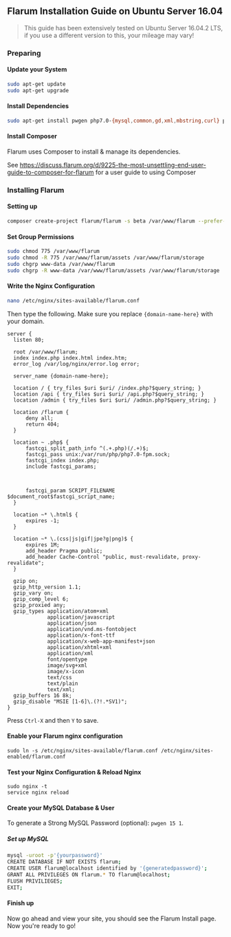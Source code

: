 ## Flarum Installation Guide on Ubuntu Server 16.04

> This guide has been extensively tested on Ubuntu Server 16.04.2 LTS, if you use a different version to this, your mileage may vary!

### Preparing
#### Update your System

```bash
sudo apt-get update
sudo apt-get upgrade
```

#### Install Dependencies

```bash
sudo apt-get install pwgen php7.0-{mysql,common,gd,xml,mbstring,curl} php7.0 composer nginx mysql-server unzip
```

#### Install Composer

Flarum uses Composer to install & manage its dependencies.

See https://discuss.flarum.org/d/9225-the-most-unsettling-end-user-guide-to-composer-for-flarum for a user guide to using Composer

### Installing Flarum

#### Setting up 

```bash
composer create-project flarum/flarum -s beta /var/www/flarum --prefer-dist --no-dev
```

#### Set Group Permissions

```bash
sudo chmod 775 /var/www/flarum
sudo chmod -R 775 /var/www/flarum/assets /var/www/flarum/storage
sudo chgrp www-data /var/www/flarum
sudo chgrp -R www-data /var/www/flarum/assets /var/www/flarum/storage
```

#### Write the Nginx Configuration

```bash
nano /etc/nginx/sites-available/flarum.conf
```

Then type the following. Make sure you replace `{domain-name-here}` with your domain.

```nginx
server {
  listen 80;
 
  root /var/www/flarum;
  index index.php index.html index.htm;
  error_log /var/log/nginx/error.log error;
  
  server_name {domain-name-here};
  
  location / { try_files $uri $uri/ /index.php?$query_string; }
  location /api { try_files $uri $uri/ /api.php?$query_string; }
  location /admin { try_files $uri $uri/ /admin.php?$query_string; }
  
  location /flarum {
      deny all;
      return 404;
  }
  
  location ~ .php$ {
      fastcgi_split_path_info ^(.+.php)(/.+)$;
      fastcgi_pass unix:/var/run/php/php7.0-fpm.sock;
      fastcgi_index index.php;
      include fastcgi_params;
  
  
  
      fastcgi_param SCRIPT_FILENAME $document_root$fastcgi_script_name;
  }
  
  location ~* \.html$ {
      expires -1;
  }
  
  location ~* \.(css|js|gif|jpe?g|png)$ {
      expires 1M;
      add_header Pragma public;
      add_header Cache-Control "public, must-revalidate, proxy-revalidate";
  }
  
  gzip on;
  gzip_http_version 1.1;
  gzip_vary on;
  gzip_comp_level 6;
  gzip_proxied any;
  gzip_types application/atom+xml
             application/javascript
             application/json
             application/vnd.ms-fontobject
             application/x-font-ttf
             application/x-web-app-manifest+json
             application/xhtml+xml
             application/xml
             font/opentype
             image/svg+xml
             image/x-icon
             text/css
             text/plain
             text/xml;
  gzip_buffers 16 8k;
  gzip_disable "MSIE [1-6]\.(?!.*SV1)";
}
```

Press `Ctrl-X` and then `Y` to save.

#### Enable your Flarum nginx configuration
```
sudo ln -s /etc/nginx/sites-available/flarum.conf /etc/nginx/sites-enabled/flarum.conf
```

#### Test your Nginx Configuration & Reload Nginx
```
sudo nginx -t
service nginx reload
```


#### Create your MySQL Database & User

To generate a Strong MySQL Password (optional): `pwgen 15 1`.

##### Set up MySQL

```bash
mysql -uroot -p'{yourpassword}'
CREATE DATABASE IF NOT EXISTS flarum;
CREATE USER flarum@localhost identified by '{generatedpassword}';
GRANT ALL PRIVILEGES ON flarum.* TO flarum@localhost;
FLUSH PRIVILIEGES;
EXIT;
```

#### Finish up

Now go ahead and view your site, you should see the Flarum Install page. Now you're ready to go!
